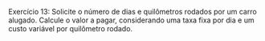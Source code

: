 Exercício 13: Solicite o número de dias e quilômetros rodados por um carro alugado. Calcule o valor a pagar, considerando uma taxa fixa por dia e um custo variável por quilômetro rodado.